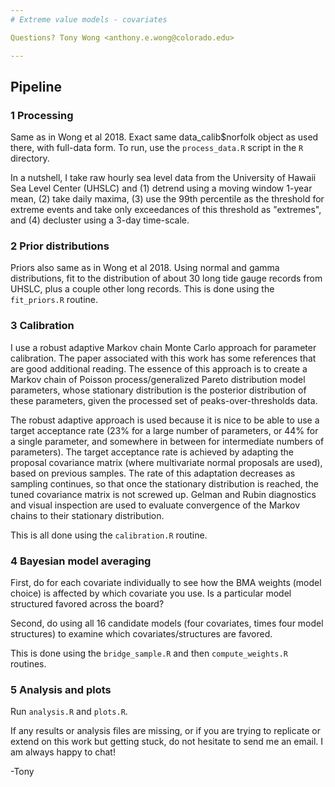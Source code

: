 ```yaml
---
# Extreme value models - covariates

Questions? Tony Wong <anthony.e.wong@colorado.edu>

---
```

## Pipeline

### 1 Processing

Same as in Wong et al 2018. Exact same data_calib$norfolk object as used there, with full-data form. To run, use the `process_data.R` script in the `R` directory.

In a nutshell, I take raw hourly sea level data from the University of Hawaii Sea Level Center (UHSLC) and (1) detrend using a moving window 1-year mean, (2) take daily maxima, (3) use the 99th percentile as the threshold for extreme events and take only exceedances of this threshold as "extremes", and (4) decluster using a 3-day time-scale.

### 2 Prior distributions

Priors also same as in Wong et al 2018. Using normal and gamma distributions, fit to the distribution of about 30 long tide gauge records from UHSLC, plus a couple other long records. This is done using the `fit_priors.R` routine.

### 3 Calibration

I use a robust adaptive Markov chain Monte Carlo approach for parameter calibration. The paper associated with this work has some references that are good additional reading. The essence of this approach is to create a Markov chain of Poisson process/generalized Pareto distribution model parameters, whose stationary distribution is the posterior distribution of these parameters, given the processed set of peaks-over-thresholds data.

The robust adaptive approach is used because it is nice to be able to use a target acceptance rate (23% for a large number of parameters, or 44% for a single parameter, and somewhere in between for intermediate numbers of parameters). The target acceptance rate is achieved by adapting the proposal covariance matrix (where multivariate normal proposals are used), based on previous samples. The rate of this adaptation decreases as sampling continues, so that once the stationary distribution is reached, the tuned covariance matrix is not screwed up. Gelman and Rubin diagnostics and visual inspection are used to evaluate convergence of the Markov chains to their stationary distribution.

This is all done using the `calibration.R` routine.

### 4 Bayesian model averaging

First, do for each covariate individually to see how the BMA weights (model choice) is affected by which covariate you use. Is a particular model structured favored across the board?

Second, do using all 16 candidate models (four covariates, times four model structures) to examine which covariates/structures are favored.

This is done using the `bridge_sample.R` and then `compute_weights.R` routines.

### 5 Analysis and plots

Run `analysis.R` and `plots.R`.

If any results or analysis files are missing, or if you are trying to replicate or extend on this work but getting stuck, do not hesitate to send me an email. I am always happy to chat!

-Tony

